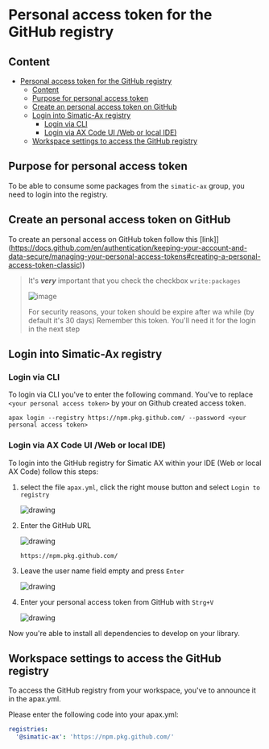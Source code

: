 # Personal access token for the GitHub registry

## Content

- [Personal access token for the GitHub registry](#personal-access-token-for-the-github-registry)
  - [Content](#content)
  - [Purpose for personal access token](#purpose-for-personal-access-token)
  - [Create an personal access token on GitHub](#create-an-personal-access-token-on-github)
  - [Login into Simatic-Ax registry](#login-into-simatic-ax-registry)
    - [Login via CLI](#login-via-cli)
    - [Login via AX Code UI /Web or local IDE)](#login-via-ax-code-ui-web-or-local-ide)
  - [Workspace settings to access the GitHub registry](#workspace-settings-to-access-the-github-registry)

## Purpose for personal access token

To be able to consume some packages from the `simatic-ax` group, you need to login into the registry.

## Create an personal access token on GitHub

To create an personal access on GitHub token follow this [link]](https://docs.github.com/en/authentication/keeping-your-account-and-data-secure/managing-your-personal-access-tokens#creating-a-personal-access-token-classic))

> It's ***very*** important that you check the checkbox `write:packages`
>
> ![image](images/readpackage.png)
>
> For security reasons, your token should be expire after wa while (by default it's 30 days)
> Remember this token. You'll need it for the login in the next step

## Login into Simatic-Ax registry

### Login via CLI

To login via CLI you've to enter the following command. You've to replace `<your personal access token>` by your on Github created access token.

```cli
apax login --registry https://npm.pkg.github.com/ --password <your personal access token>
```

### Login via AX Code UI /Web or local IDE)

To login into the GitHub registry for Simatic AX within your IDE (Web or local AX Code) follow this steps:

1. select the file `apax.yml`, click the right mouse button and select `Login to registry`

    ![drawing](images/apax_login.png)  

1. Enter the GitHub URL

     ![drawing](images/github_url.png)  

    ```url
    https://npm.pkg.github.com/
    ```

1. Leave the user name field empty and press `Enter`

    ![drawing](images/enter.png)  

1. Enter your personal access token from GitHub with `Strg+V`

    ![drawing](images/token.png)  

Now you're able to install all dependencies to develop on your library.

## Workspace settings to access the GitHub registry

To access the GitHub registry from your workspace, you've to announce it in the apax.yml.

Please enter the following code into your apax.yml:

```yml
registries:
  '@simatic-ax': 'https://npm.pkg.github.com/'
```
